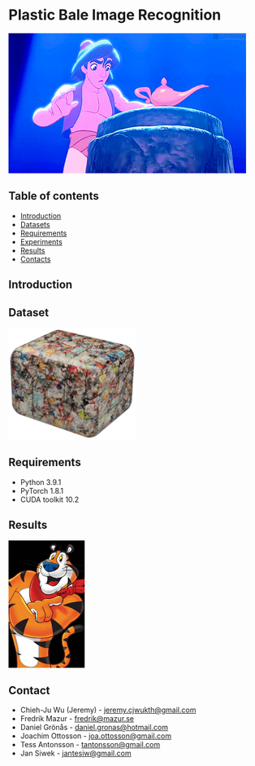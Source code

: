 # Plastic Bale Image Recognition
![gif](https://github.com/JeremyKTH/Plastic-Bale-Image-Recognition/blob/main/Aladdin.gif)

## Table of contents

<!--ts-->
   * [Introduction](#Introduction)
   * [Datasets](#Datasets)
   * [Requirements](#Requirements)
   * [Experiments](#Experiments)
   * [Results](#Results)
   * [Contacts](#Contacts)
<!--te-->


## Introduction

## Dataset
<img src = "https://github.com/JeremyKTH/Plastic-Bale-Image-Recognition/blob/main/Images/plasticbale.png" width="250" height="220"> 

## Requirements
- Python  3.9.1
- PyTorch 1.8.1
- CUDA toolkit 10.2


## Results
<img src = "https://github.com/JeremyKTH/Plastic-Bale-Image-Recognition/blob/main/tony.jpg" width="150" height="250"> 

<!-- CONTACT -->
## Contact
- Chieh-Ju Wu (Jeremy) - jeremy.cjwukth@gmail.com
- Fredrik Mazur - fredrik@mazur.se
- Daniel Grönås - daniel.gronas@hotmail.com
- Joachim Ottosson - joa.ottosson@gmail.com
- Tess Antonsson - tantonsson@gmail.com
- Jan Siwek - jantesiw@gmail.com 



